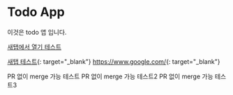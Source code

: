 # Todo App
이것은 todo 앱 입니다.

<a href="https://www.google.com/" target="_blank">새탭에서 열기 테스트</a>

[새탭 테스트](https://www.google.com/){: target="_blank"}
<https://www.google.com/>{: target="_blank"}

PR 없이 merge 가능 테스트
PR 없이 merge 가능 테스트2
PR 없이 merge 가능 테스트3